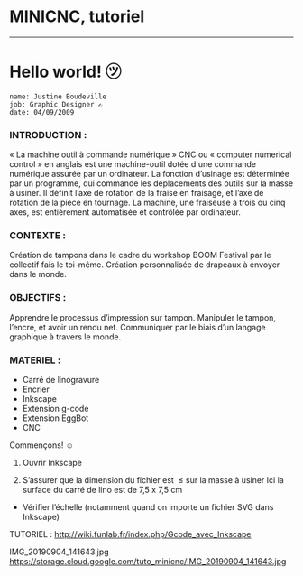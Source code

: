 # MINICNC, tutoriel
---

# Hello world! ㋡

    name: Justine Boudeville
    job: Graphic Designer ✍
    date: 04/09/2009 
    

### INTRODUCTION : 
« La machine outil à commande numérique » CNC ou « computer numerical control » en anglais est une machine-outil dotée d'une commande numérique assurée par un ordinateur. La fonction d’usinage est déterminée par un programme, qui commande les déplacements des outils sur la masse à usiner. Il définit l’axe de rotation de la fraise en fraisage, et l’axe de rotation de la pièce en tournage. La machine, une fraiseuse à trois ou cinq axes, est entièrement automatisée et contrôlée par ordinateur.
### CONTEXTE :
Création de tampons dans le cadre du workshop BOOM Festival par le collectif fais le toi-même.
Création personnalisée de drapeaux à envoyer dans le monde. 
### OBJECTIFS : 
Apprendre le processus d’impression sur tampon.
Manipuler le tampon, l’encre, et avoir un rendu net.
Communiquer par le biais d’un langage graphique à travers le monde. 


### MATERIEL :
- Carré de linogravure
- Encrier
- Inkscape
- Extension g-code
- Extension EggBot
- CNC

Commençons! ☺

1. Ouvrir Inkscape

2. S’assurer que la dimension du fichier est  ≤ sur la masse à usiner
Ici la surface du carré de lino est de 7,5 x 7,5 cm
+ Vérifier l’échelle (notamment quand on importe un fichier SVG dans Inkscape)


TUTORIEL : 
http://wiki.funlab.fr/index.php/Gcode_avec_Inkscape

IMG_20190904_141643.jpg
https://storage.cloud.google.com/tuto_minicnc/IMG_20190904_141643.jpg

